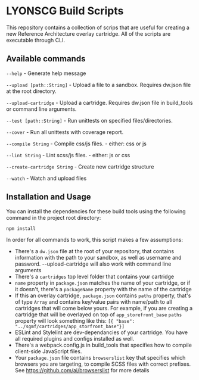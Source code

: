# LYONSCG Build Scripts

This repository contains a collection of scrips that are useful for creating a new Reference Architecture overlay cartridge. All of the scripts are executable through CLI.

## Available commands

`--help` - Generate help message

`--upload [path::String]` - Upload a file to a sandbox. Requires dw.json file at the root directory.

`--upload-cartridge` - Upload a cartridge. Requires dw.json file in build_tools or command line arguments.

`--test [path::String]` - Run unittests on specified files/directories.

`--cover` - Run all unittests with coverage report.

`--compile String` - Compile css/js files. - either: css or js

`--lint String` - Lint scss/js files. - either: js or css

`--create-cartridge String` - Create new cartridge structure

`--watch` - Watch and upload files

## Installation and Usage

You can install the dependencies for these build tools using the following command in the project root directory:

```sh
npm install
```

In order for all commands to work, this script makes a few assumptions:

* There's a `dw.json` file at the root of your repository, that contains information with the path to your sandbox, as well as username and password. --upload-cartridge will also work with command line arguments
* There's a `cartridges` top level folder that contains your cartridge
* `name` property in `package.json` matches the name of your cartridge, or if it doesn't, there's a `packageName` property with the name of the cartridge
* If this an overlay cartridge, `package.json` contains `paths` property, that's of type `Array` and contains key/value pairs with name/path to all cartridges that will come below yours. For example, if you are creating a cartridge that will be overlayed on top of `app_storefront_base` `paths` property will look something like this: `[{ "base": "../sgmf/cartridges/app_storfront_base"}]`
* ESLint and Stylelint are dev-dependancies of your cartridge. You have all required plugins and configs installed as well.
* There's a webpack.config.js in build_tools that specifies how to compile client-side JavaScript files.
* Your `package.json` file contains `browserslist` key that specifies which browsers you are targeting, to compile SCSS files with correct prefixes. See https://github.com/ai/browserslist for more details
